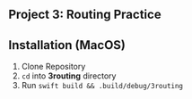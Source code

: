 ## Project 3: Routing Practice

## Installation (MacOS)
1. Clone Repository
2. `cd` into **3routing** directory
2. Run `swift build && .build/debug/3routing `